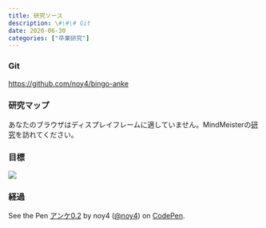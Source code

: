 ```yaml
---
title: 研究ソース
description: \#\#\# Git
date: 2020-06-30
categories: ["卒業研究"]
---
```


### Git

https://github.com/noy4/bingo-anke

### 研究マップ

あなたのブラウザはディスプレイフレームに適していません。MindMeisterの<a href="https://www.mindmeister.com/1549130894/\_?t=CejqbEZ6L3" target="\_blank">研究</a>を訪れてください。

### 目標

![](https://chankuwa.com/wp-content/uploads/2020/06/アンケ.gif)

### 経過

See the Pen [アンケ0.2](https://codepen.io/noy4/pen/xxZLdox) by noy4 ([@noy4](https://codepen.io/noy4)) on [CodePen](https://codepen.io).